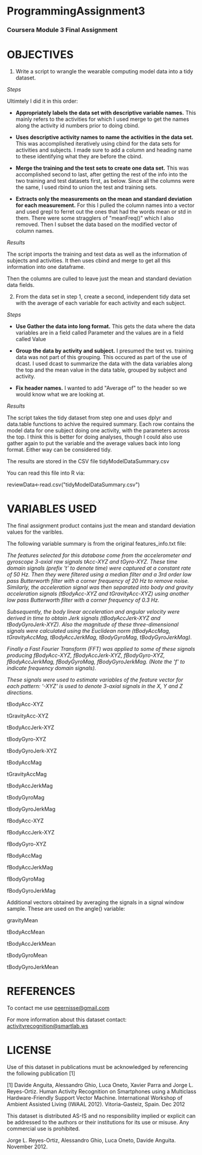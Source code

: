 # ProgrammingAssignment3
### Coursera Module 3 Final Assignment

# OBJECTIVES

1. Write a script to wrangle the wearable computing model data into a tidy dataset.

*Steps*

Ultimtely I did it in this order:

   * **Appropriately labels the data set with descriptive variable names.** This mainly refers to the activities for which I used merge to get the names along the activity id numbers prior to doing cbind.

   * **Uses descriptive activity names to name the activities in the data set.** This was accomplished    iteratively using cbind for the data sets for activities and subjects. I made sure to add a column and heading name to these identifying what they are before the cbind.
   
   * **Merge the training and the test sets to create one data set.** This was accomplished second to last, after getting the rest of the info into the two training and test datasets first, as below. Since all the columns were the same, I used rbind to union the test and training sets.
   
   * **Extracts only the measurements on the mean and standard deviation for each measurement.** For this I pulled the column names into a vector and used grepl to ferret out the ones that had the words mean or std in them. There were some stragglers of "meanFreq()" which I also removed. Then I subset the data based on the modified vector of column names.

*Results*

The script imports the training and test data as well as the information of subjects and activities. It then uses cbind and merge to get all this information into one dataframe.

Then the columns are culled to leave just the mean and standard deviation data fields.

2. From the data set in step 1, create a second, independent tidy data set with the average of each variable for each activity and each subject.

*Steps*

   * **Use Gather the data into long format.** This gets the data where the data variables are in a field called Parameter and the values are in a field called Value

   * **Group the data by activity and subject.** I presumed the test vs. training data was not part of this grouping. This occured as part of the use of dcast. I used dcast to summarize the data with the data variables along the top and the mean value in the data table, grouped by subject and activity.
   
   * **Fix header names.** I wanted to add "Average of" to the header so we would know what we are looking at.

*Results*

The script takes the tidy dataset from step one and uses dplyr and data.table functions to achive the required summary. Each row contains the model data for one subject doing one activity, with the parameters across the top. I think this is better for doing analyses, though I could also use gather again to put the variable and the average values back into long format. Either way can be considered tidy.

The results are stored in the CSV file tidyModelDataSummary.csv

You can read this file into R via:

reviewData<-read.csv("tidyModelDataSummary.csv")

# VARIABLES USED

The final assignment product contains just the mean and standard deviation values for the varibles.

The following variable summary is from the original features_info.txt file:

*The features selected for this database come from the accelerometer and gyroscope 3-axial raw signals tAcc-XYZ and tGyro-XYZ. These time domain signals (prefix 't' to denote time) were captured at a constant rate of 50 Hz. Then they were filtered using a median filter and a 3rd order low pass Butterworth filter with a corner frequency of 20 Hz to remove noise. Similarly, the acceleration signal was then separated into body and gravity acceleration signals (tBodyAcc-XYZ and tGravityAcc-XYZ) using another low pass Butterworth filter with a corner frequency of 0.3 Hz.*

*Subsequently, the body linear acceleration and angular velocity were derived in time to obtain Jerk signals (tBodyAccJerk-XYZ and tBodyGyroJerk-XYZ). Also the magnitude of these three-dimensional signals were calculated using the Euclidean norm (tBodyAccMag, tGravityAccMag, tBodyAccJerkMag, tBodyGyroMag, tBodyGyroJerkMag).*

*Finally a Fast Fourier Transform (FFT) was applied to some of these signals producing fBodyAcc-XYZ, fBodyAccJerk-XYZ, fBodyGyro-XYZ, fBodyAccJerkMag, fBodyGyroMag, fBodyGyroJerkMag. (Note the 'f' to indicate frequency domain signals).* 

*These signals were used to estimate variables of the feature vector for each pattern: '-XYZ' is used to denote 3-axial signals in the X, Y and Z directions.*

   tBodyAcc-XYZ
   
   tGravityAcc-XYZ
   
   tBodyAccJerk-XYZ
   
   tBodyGyro-XYZ
   
   tBodyGyroJerk-XYZ
   
   tBodyAccMag
   
   tGravityAccMag
   
   tBodyAccJerkMag
   
   tBodyGyroMag
   
   tBodyGyroJerkMag
   
   fBodyAcc-XYZ
   
   fBodyAccJerk-XYZ
   
   fBodyGyro-XYZ
   
   fBodyAccMag
   
   fBodyAccJerkMag
   
   fBodyGyroMag
   
   fBodyGyroJerkMag

Additional vectors obtained by averaging the signals in a signal window sample. These are used on the angle() variable:

   gravityMean
   
   tBodyAccMean
   
   tBodyAccJerkMean
   
   tBodyGyroMean
   
   tBodyGyroJerkMean

# REFERENCES

To contact me use peernisse@gmail.com

For more information about this dataset contact: activityrecognition@smartlab.ws

# LICENSE

Use of this dataset in publications must be acknowledged by referencing the following publication [1] 

[1] Davide Anguita, Alessandro Ghio, Luca Oneto, Xavier Parra and Jorge L. Reyes-Ortiz. Human Activity Recognition on Smartphones using a Multiclass Hardware-Friendly Support Vector Machine. International Workshop of Ambient Assisted Living (IWAAL 2012). Vitoria-Gasteiz, Spain. Dec 2012

This dataset is distributed AS-IS and no responsibility implied or explicit can be addressed to the authors or their institutions for its use or misuse. Any commercial use is prohibited.

Jorge L. Reyes-Ortiz, Alessandro Ghio, Luca Oneto, Davide Anguita. November 2012.









